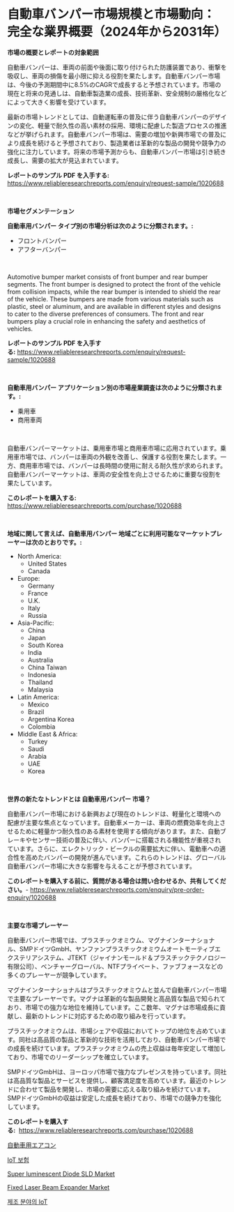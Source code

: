 <p><h1>自動車バンパー市場規模と市場動向：完全な業界概要（2024年から2031年）</h1></p><p><strong>市場の概要とレポートの対象範囲</strong></p>
<p><p>自動車バンパーは、車両の前面や後面に取り付けられた防護装置であり、衝撃を吸収し、車両の損傷を最小限に抑える役割を果たします。自動車バンパー市場は、今後の予測期間中に8.5%のCAGRで成長すると予想されています。市場の現在と将来の見通しは、自動車製造業の成長、技術革新、安全規制の厳格化などによって大きく影響を受けています。</p><p>最新の市場トレンドとしては、自動運転車の普及に伴う自動車バンパーのデザインの変化、軽量で耐久性の高い素材の採用、環境に配慮した製造プロセスの推進などが挙げられます。自動車バンパー市場は、需要の増加や新興市場での普及により成長を続けると予想されており、製造業者は革新的な製品の開発や競争力の強化に注力しています。将来の市場予測からも、自動車バンパー市場は引き続き成長し、需要の拡大が見込まれています。</p></p>
<p><strong>レポートのサンプル PDF を入手する:</strong> <a href="https://www.reliableresearchreports.com/enquiry/request-sample/1020688">https://www.reliableresearchreports.com/enquiry/request-sample/1020688</a></p>
<p>&nbsp;</p>
<p><strong>市場セグメンテーション</strong></p>
<p><strong>自動車用バンパー タイプ別の市場分析は次のように分類されます。:</strong></p>
<p><ul><li>フロントバンパー</li><li>アフターバンパー</li></ul></p>
<p>&nbsp;</p>
<p><p>Automotive bumper market consists of front bumper and rear bumper segments. The front bumper is designed to protect the front of the vehicle from collision impacts, while the rear bumper is intended to shield the rear of the vehicle. These bumpers are made from various materials such as plastic, steel or aluminum, and are available in different styles and designs to cater to the diverse preferences of consumers. The front and rear bumpers play a crucial role in enhancing the safety and aesthetics of vehicles.</p></p>
<p><strong>レポートのサンプル PDF を入手する:</strong>&nbsp;<a href="https://www.reliableresearchreports.com/enquiry/request-sample/1020688">https://www.reliableresearchreports.com/enquiry/request-sample/1020688</a></p>
<p>&nbsp;</p>
<p><strong> 自動車用バンパー アプリケーション別の市場産業調査は次のように分類されます。:</strong></p>
<p><ul><li>乗用車</li><li>商用車両</li></ul></p>
<p>&nbsp;</p>
<p><p>自動車バンパーマーケットは、乗用車市場と商用車市場に応用されています。乗用車市場では、バンパーは車両の外観を改善し、保護する役割を果たします。一方、商用車市場では、バンパーは長時間の使用に耐える耐久性が求められます。自動車バンパーマーケットは、車両の安全性を向上させるために重要な役割を果たしています。</p></p>
<p><strong>このレポートを購入する:</strong>&nbsp; <a href="https://www.reliableresearchreports.com/purchase/1020688">https://www.reliableresearchreports.com/purchase/1020688</a></p>
<p>&nbsp;</p>
<p><strong>地域に関して言えば、自動車用バンパー 地域ごとに利用可能なマーケットプレーヤーは次のとおりです。:</strong></p>
<p><ul>
    <li>
        North America:
        <ul>
            <li>United States</li>
            <li>Canada</li>
        </ul>
    </li>
    <li>
        Europe:
        <ul>
            <li>Germany</li>
            <li>France</li>
            <li>U.K.</li>
            <li>Italy</li>
            <li>Russia</li>
        </ul>
    </li>
    <li>
        Asia-Pacific:
        <ul>
            <li>China</li>
            <li>Japan</li>
            <li>South Korea</li>
            <li>India</li>
            <li>Australia</li>
            <li>China Taiwan</li>
            <li>Indonesia</li>
            <li>Thailand</li>
            <li>Malaysia</li>
        </ul>
    </li>
    <li>
        Latin America:
        <ul>
            <li>Mexico</li>
            <li>Brazil</li>
            <li>Argentina Korea</li>
            <li>Colombia</li>
        </ul>
    </li>
    <li>
        Middle East & Africa:
        <ul>
            <li>Turkey</li>
            <li>Saudi</li>
            <li>Arabia</li>
            <li>UAE</li>
            <li>Korea</li>
        </ul>
    </li>
    </ul></p>
<p>&nbsp;</p>
<p><strong>世界の新たなトレンドとは 自動車用バンパー 市場？</strong></p>
<p><p>自動車バンパー市場における新興および現在のトレンドは、軽量化と環境への配慮が主要な焦点となっています。自動車メーカーは、車両の燃費効率を向上させるために軽量かつ耐久性のある素材を使用する傾向があります。また、自動ブレーキやセンサー技術の普及に伴い、バンパーに搭載される機能性が重視されています。さらに、エレクトリック・ビークルの需要拡大に伴い、電動車への適合性を高めたバンパーの開発が進んでいます。これらのトレンドは、グローバル自動車バンパー市場に大きな影響を与えることが予想されています。</p></p>
<p><strong>このレポートを購入する前に、質問がある場合は問い合わせるか、共有してください。</strong>- <a href="https://www.reliableresearchreports.com/enquiry/pre-order-enquiry/1020688">https://www.reliableresearchreports.com/enquiry/pre-order-enquiry/1020688</a></p>
<p>&nbsp;</p>
<p><strong>主要な市場プレーヤー</strong></p>
<p><p>自動車バンパー市場では、プラスチックオミウム、マグナインターナショナル、SMPドイツGmbH、ヤンファンプラスチックオミウムオートモーティブエクステリアシステム、JTEKT（ジャイナンモールド＆プラスチックテクノロジー有限公司）、ベンチャーグローバル、NTFプライベート、ファブフォースなどの多くのプレーヤーが競争しています。</p><p>マグナインターナショナルはプラスチックオミウムと並んで自動車バンパー市場で主要なプレーヤーです。マグナは革新的な製品開発と高品質な製品で知られており、市場での強力な地位を維持しています。ここ数年、マグナは市場成長に貢献し、最新のトレンドに対応するための取り組みを行っています。</p><p>プラスチックオミウムは、市場シェアや収益においてトップの地位を占めています。同社は高品質の製品と革新的な技術を活用しており、自動車バンパー市場での成長を続けています。プラスチックオミウムの売上収益は毎年安定して増加しており、市場でのリーダーシップを確立しています。</p><p>SMPドイツGmbHは、ヨーロッパ市場で強力なプレゼンスを持っています。同社は高品質な製品とサービスを提供し、顧客満足度を高めています。最近のトレンドに合わせて製品を開発し、市場の需要に応える取り組みを続けています。SMPドイツGmbHの収益は安定した成長を続けており、市場での競争力を強化しています。</p></p>
<p><strong>このレポートを購入する:</strong>&nbsp;&nbsp;<a href="https://www.reliableresearchreports.com/purchase/1020688">https://www.reliableresearchreports.com/purchase/1020688</a></p>
<p><p><a href="https://github.com/ppmazlotr77499/Market-Research-Report-List-1/blob/main/7473088186523.md">自動車用エアコン</a></p><p><a href="https://github.com/vsap75a286l/Market-Research-Report-List-1/blob/main/3375491186489.md">IoT 보험</a></p><p><a href="https://github.com/GroverBarry/Market-Research-Report-List-4/blob/main/super-luminescent-diode-sld-market.md">Super luminescent Diode SLD Market</a></p><p><a href="https://issuu.com/reportprime-2/docs/fixed-laser-beam-expander-market-size-2030.pptx">Fixed Laser Beam Expander Market</a></p><p><a href="https://github.com/idcefvhkdut6/Market-Research-Report-List-1/blob/main/1023971186488.md">제조 분야의 IoT</a></p></p>